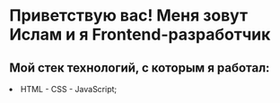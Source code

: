 # Приветствую вас! Меня зовут Ислам и я Frontend-разработчик

## Мой стек технологий, с которым я работал:
<li>HTML - CSS - JavaScript;</li>

